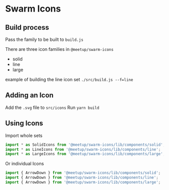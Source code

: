 # Swarm Icons

## Build process
Pass the family to be built to `build.js`

There are three icon families in `@meetup/swarm-icons`
+ solid
+ line
+ large

example of building the line icon set
`./src/build.js --f=line`


## Adding an Icon
Add the `.svg` file to `src/icons`
Run `yarn build` 


## Using Icons
Import whole sets
```jsx
import * as SolidIcons from '@meetup/swarm-icons/lib/components/solid';
import * as LineIcons from '@meetup/swarm-icons/lib/components/line';
import * as LargeIcons from '@meetup/swarm-icons/lib/components/large';
```

Or individual Icons
```jsx
import { ArrowDown } from '@meetup/swarm-icons/lib/components/solid';
import { ArrowDown } from '@meetup/swarm-icons/lib/components/line';
import { ArrowDown } from '@meetup/swarm-icons/lib/components/large';
```
